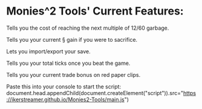 # Monies^2 Tools' Current Features:

Tells you the cost of reaching the next multiple of 12/60 garbage.

Tells you your current § gain if you were to sacrifice.

Lets you import/export your save.

Tells you your total ticks once you beat the game.

Tells you your current trade bonus on red paper clips.



Paste this into your console to start the script:
document.head.appendChild(document.createElement("script")).src="https://ikerstreamer.github.io/Monies2-Tools/main.js")
